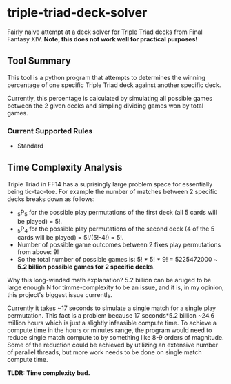 # triple-triad-deck-solver
Fairly naive attempt at a deck solver for Triple Triad decks from Final Fantasy XIV. **Note, this does not work well for practical purposes!**

## Tool Summary
This tool is a python program that attempts to determines the winning percentage of one specific Triple Triad deck against another specific deck.

Currently, this percentage is calculated by simulating all possible games between the 2 given decks and simpling dividing games won by total games.

### Current Supported Rules
* Standard

## Time Complexity Analysis
Triple Triad in FF14 has a suprisingly large problem space for essentially being tic-tac-toe. For example the number of matches between 2 specific decks breaks down as follows:
* <sub>5</sub>P<sub>5</sub> for the possible play permutations of the first deck (all 5 cards will be played) = 5!.
* <sub>5</sub>P<sub>4</sub> for the possible play permutations of the second deck (4 of the 5 cards will be played) = 5!/(5!-4!) = 5!.
* Number of possible game outcomes between 2 fixes play permutations from above: 9!
* So the total number of possible games is: 5! \* 5! \* 9! = 5225472000 \~ **5.2 billion possible games for 2 specific decks**.

Why this long-winded math explanation? 5.2 billion can be aruged to be large enough N for timme-complexity to be an issue, and it is, in my opinion, this project's biggest issue currently.

Currently it takes ~17 seconds to simulate a single match for a single play permutation. This fact is a problem because 17 seconds\*5.2 billion ~24.6 million hours which is just a slightly infeasible compute time. To achieve a compute time in the hours or minutes range, the program would need to reduce single match compute to by something like 8-9 orders of magnitude. Some of the reduction could be achieved by utilizing an extensive number of parallel threads, but more work needs to be done on single match compute time.

**TLDR: Time complexity bad.**
